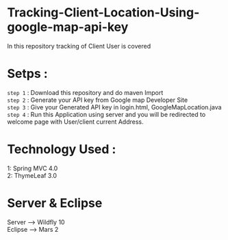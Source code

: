 # Tracking-Client-Location-Using-google-map-api-key

In this repository tracking of Client User is covered

# Setps :
`step 1` : Download this repository and do maven Import                                                                                  
`step 2` : Generate your API key from Google map Developer Site                                                                         
`step 3` : Give your Generated API key in login.html, GoogleMapLocation.java                                                             
`step 4` : Run this Application using server and you will be redirected to welcome page with User/client current Address.

# Technology Used :
 1: Spring MVC 4.0                                                                                                                 
 2: ThymeLeaf 3.0
 
 # Server & Eclipse
  Server  --> Wildfly 10                                                                                                              
  Eclipse --> Mars 2
  
 
 
 

